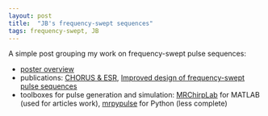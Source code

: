 ```yaml
---
layout: post
title:  "JB's frequency-swept sequences"
tags: frequency-swept, JB
---
```


A simple post grouping my work on frequency-swept pulse sequences:

 - [poster overview](https://foroozandehgroup.github.io/assets/documents/fs_sequences_poster.pdf)
 - publications: [CHORUS & ESR](https://doi.org/10.1063/5.0038511), [Improved design of frequency-swept pulse sequences](https://doi.org/10.1016/j.jmr.2022.107146)
 - toolboxes for pulse generation and simulation: [MRChirpLab](https://github.com/foroozandehgroup/MRChirpLab) for MATLAB (used for articles work), [mrpypulse](https://github.com/foroozandehgroup/mrpypulse) for Python (less complete)